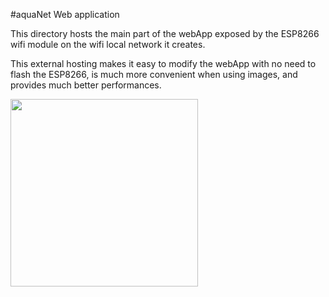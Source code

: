 #aquaNet Web application

This directory hosts the main part of the webApp exposed by the ESP8266 wifi module on the wifi local network it creates.

This external hosting makes it easy to modify the webApp with no need to flash the ESP8266, is much more convenient when using images, and provides much better performances.

<img src="../../../res/webApp.png" width="300px">
